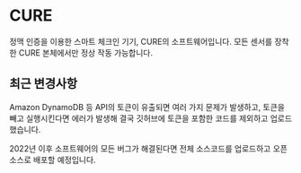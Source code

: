 # CURE
정맥 인증을 이용한 스마트 체크인 기기, CURE의 소프트웨어입니다.
모든 센서를 장착한 CURE 본체에서만 정상 작동 가능합니다. 

## 최근 변경사항
Amazon DynamoDB 등 API의 토큰이 유출되면 여러 가지 문제가 발생하고, 토큰을 빼고 실행시킨다면 에러가 발생해 결국 깃허브에 토큰을 포함한 코드를 제외하고 업로드했습니다. 

2022년 이후 소프트웨어의 모든 버그가 해결된다면 전체 소스코드를 업로드하고 오픈 소스로 배포할 예정입니다. 
